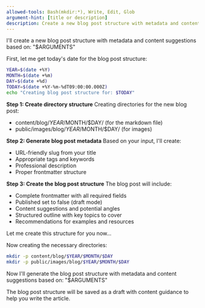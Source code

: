 ```yaml
---
allowed-tools: Bash(mkdir:*), Write, Edit, Glob
argument-hint: [title or description]
description: Create a new blog post structure with metadata and content suggestions
---
```


I'll create a new blog post structure with metadata and content suggestions based on: "$ARGUMENTS"

First, let me get today's date for the blog post structure:

```bash
YEAR=$(date +%Y)
MONTH=$(date +%m)
DAY=$(date +%d)
TODAY=$(date +%Y-%m-%dT09:00:00.000Z)
echo "Creating blog post structure for: $TODAY"
```

**Step 1: Create directory structure**
Creating directories for the new blog post:
- content/blog/$YEAR/$MONTH/$DAY/ (for the markdown file)
- public/images/blog/$YEAR/$MONTH/$DAY/ (for images)

**Step 2: Generate blog post metadata**
Based on your input, I'll create:
- URL-friendly slug from your title
- Appropriate tags and keywords
- Professional description
- Proper frontmatter structure

**Step 3: Create the blog post structure**
The blog post will include:
- Complete frontmatter with all required fields
- Published set to false (draft mode)
- Content suggestions and potential angles
- Structured outline with key topics to cover
- Recommendations for examples and resources

Let me create this structure for you now...

Now creating the necessary directories:

```bash
mkdir -p content/blog/$YEAR/$MONTH/$DAY
mkdir -p public/images/blog/$YEAR/$MONTH/$DAY
```

Now I'll generate the blog post structure with metadata and content suggestions based on: "$ARGUMENTS"

The blog post structure will be saved as a draft with content guidance to help you write the article.